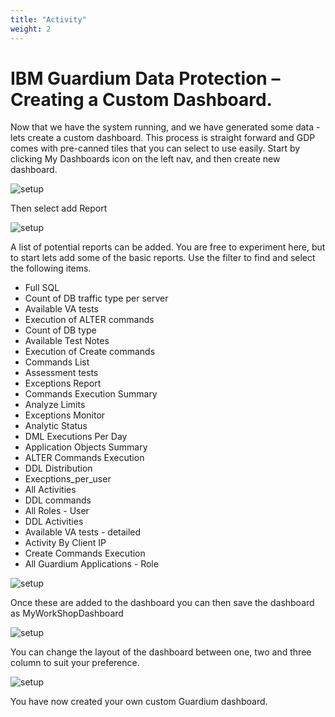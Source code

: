```yaml
---
title: "Activity"
weight: 2
---
```


# IBM Guardium Data Protection – Creating a Custom Dashboard.
Now that we have the system running, and we have generated some data - lets create a custom dashboard. This process is straight forward and GDP comes with pre-canned tiles that you can select to use easily. Start by clicking My Dashboards icon on the left nav, and then create new dashboard.  

![setup](/static/images/part5/1.png)  

Then select add Report  

![setup](/static/images/part5/2.png)  

A list of potential reports can be added.  You are free to experiment here, but to start lets add some of the basic reports. Use the filter to find and select the following items.
* Full SQL
* Count of DB traffic type per server
* Available VA tests
* Execution of ALTER commands
* Count of DB type
* Available Test Notes
* Execution of Create commands
* Commands List
* Assessment tests
* Exceptions Report
* Commands Execution Summary
* Analyze Limits
* Exceptions Monitor
* Analytic Status
* DML Executions Per Day
* Application Objects Summary
* ALTER Commands Execution
* DDL Distribution
* Execptions_per_user 
* All Activities
* DDL commands
* All Roles - User
* DDL Activities
* Available VA tests - detailed
* Activity By Client IP
* Create Commands Execution
* All Guardium Applications - Role

![setup](/static/images/part5/3.png)  

Once these are added to the dashboard you can then save the dashboard as MyWorkShopDashboard

![setup](/static/images/part5/4.png)  

You can change the layout of the dashboard between one, two and three column to suit your preference.

![setup](/static/images/part5/5.png)  

You have now created your own custom Guardium dashboard.
